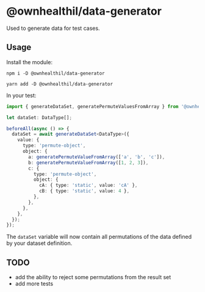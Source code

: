 # @ownhealthil/data-generator

Used to generate data for test cases.

## Usage

Install the module:

```shell
npm i -D @ownhealthil/data-generator
```

```shell
yarn add -D @ownhealthil/data-generator
```

In your test:

```typescript
import { generateDataSet, generatePermuteValuesFromArray } from '@ownhealthil/data-generator';

let dataSet: DataType[];

beforeAll(async () => {
  dataSet = await generateDataSet<DataType>({
    value: {
      type: 'permute-object',
      object: {
        a: generatePermuteValueFromArray(['a', 'b', 'c']),
        b: generatePermuteValueFromArray([1, 2, 3]),
        c: {
          type: 'permute-object',
          object: {
            cA: { type: 'static', value: 'cA' },
            cB: { type: 'static', value: 4 },
          },
        },
      },
    },
  });
});
```

The `dataSet` variable will now contain all permutations of the data defined by your dataset definition.

## TODO

- add the ability to reject some permutations from the result set
- add more tests
